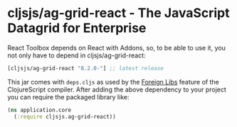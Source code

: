 # cljsjs/ag-grid-react - The JavaScript Datagrid for Enterprise

React Toolbox depends on React with Addons, so, to be able to use it, you not only have to depend in
cljsjs/ag-grid-react:

[](dependency)
```clojure
[cljsjs/ag-grid-react "8.2.0-"] ;; latest release
```
[](/dependency)

This jar comes with `deps.cljs` as used by the [Foreign Libs][flibs] feature
of the ClojureScript compiler. After adding the above dependency to your project
you can require the packaged library like:

```clojure
(ns application.core
  (:require cljsjs.ag-grid-react))
```

[flibs]: https://github.com/clojure/clojurescript/wiki/Packaging-Foreign-Dependencies
